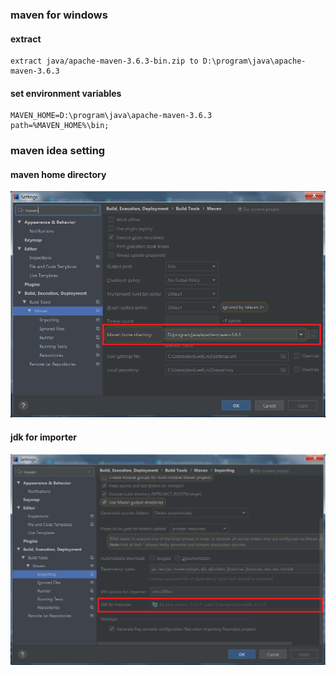 ### maven for windows
#### extract
```text
extract java/apache-maven-3.6.3-bin.zip to D:\program\java\apache-maven-3.6.3
```
#### set environment variables
```text
MAVEN_HOME=D:\program\java\apache-maven-3.6.3
path=%MAVEN_HOME%\bin;
```

### maven idea setting
#### maven home directory
![image_text](./pictures/mvn_idea.png)
#### jdk for importer
![image_text](./pictures/mvn_idea_jdk.png)
